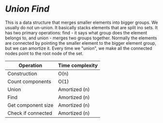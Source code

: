 # ***Union Find***
This is a data structure that merges smaller elements into bigger groups.
We usually do not un-union. It basically stacks elements that are split ino sets.
It has two primary operations: find - it says what group does the element belongs to, and union - merges two 
groups together. Normally the elements are connected by pointing the smaller element to the bigger element group, but we can
amortize it. Every time we "union", we make all the connected nodes point to the root node of the set.

| Operation          | Time complexity | 
|--------------------|-----------------|
| Construction       | O(n)            |               
| Count components   | O(1)            |               
| Union              | Amortized (n)   |               
| Find               | Amortized (n)   |               
| Get component size | Amortized (n)   |               
| Check if connected | Amortized (n)   |               
